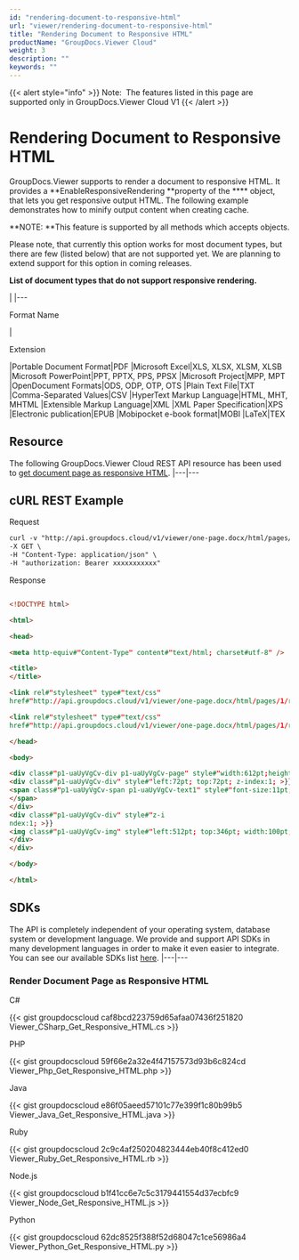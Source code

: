 ```yaml
---
id: "rendering-document-to-responsive-html"
url: "viewer/rendering-document-to-responsive-html"
title: "Rendering Document to Responsive HTML"
productName: "GroupDocs.Viewer Cloud"
weight: 3
description: ""
keywords: ""
---
```


{{< alert style="info" >}}
Note:  The features listed in this page are supported only in GroupDocs.Viewer Cloud V1
{{< /alert >}}






# Rendering Document to Responsive HTML #

GroupDocs.Viewer supports to render a document to responsive HTML. It provides a **EnableResponsiveRendering **property of the **** object, that lets you get responsive output HTML. The following example demonstrates how to minify output content when creating cache.

**NOTE: **This feature is supported by all methods which accepts  objects.

Please note, that currently this option works for most document types, but there are few (listed below) that are not supported yet. We are planning to extend support for this option in coming releases. 

**List of document types that do not support responsive rendering.**

|
|---

Format Name

|

Extension

|Portable Document Format|PDF
|Microsoft Excel|XLS, XLSX, XLSM, XLSB
|Microsoft PowerPoint|PPT, PPTX, PPS, PPSX
|Microsoft Project|MPP, MPT
|OpenDocument Formats|ODS, ODP, OTP, OTS
|Plain Text File|TXT
|Comma-Separated Values|CSV
|HyperText Markup Language|HTML, MHT, MHTML
|Extensible Markup Language|XML
|XML Paper Specification|XPS
|Electronic publication|EPUB
|Mobipocket e-book format|MOBI
|LaTeX|TEX


## Resource ##

The following GroupDocs.Viewer Cloud REST API resource has been used to [get document page as responsive HTML](https://apireference.groupdocs.cloud/viewer/#!/Rendering/HtmlGetPage).
|---|---

## cURL REST Example ##





 Request

```html 
curl -v "http://api.groupdocs.cloud/v1/viewer/one-page.docx/html/pages/1?embedResources#true&#x26;enableResponsiveRendering#true" \
-X GET \
-H "Content-Type: application/json" \
-H "authorization: Bearer xxxxxxxxxxx"

 ```




 Response

```html 

<!DOCTYPE html>

<html>

<head>

<meta http-equiv#"Content-Type" content#"text/html; charset#utf-8" />

<title>
</title>

<link rel#"stylesheet" type#"text/css" 
href#"http://api.groupdocs.cloud/v1/viewer/one-page.docx/html/pages/1/resources/styles.css" media#"all" />

<link rel#"stylesheet" type#"text/css" 
href#"http://api.groupdocs.cloud/v1/viewer/one-page.docx/html/pages/1/resources/styles.css" media#"all" />

</head>

<body>

<div class#"p1-uaUyVgCv-div p1-uaUyVgCv-page" style#"width:612pt;height:792pt; >}}
<div class#"p1-uaUyVgCv-div" style#"left:72pt; top:72pt; z-index:1; >}}
<span class#"p1-uaUyVgCv-span p1-uaUyVgCv-text1" style#"font-size:11pt; left:0pt; top:0pt; >}}This is test
</span>
</div>
<div class#"p1-uaUyVgCv-div" style#"z-i
ndex:1; >}}
<img class#"p1-uaUyVgCv-img" style#"left:512pt; top:346pt; width:100pt; height:100pt;" src#"http://api.groupdocs.cloud/v1/viewer/one-page.docx/html/pages/1/resources/image.png" />
</div>
</div>

</body>

</html>
 ```






## SDKs ##

The API is completely independent of your operating system, database system or development language. We provide and support API SDKs in many development languages in order to make it even easier to integrate. You can see our available SDKs list [here](https://github.com/groupdocs-viewer-cloud).
|---|---

### Render Document Page as Responsive HTML ###





 C#




{{< gist groupdocscloud caf8bcd223759d65afaa07436f251820 Viewer_CSharp_Get_Responsive_HTML.cs >}}







 PHP




{{< gist groupdocscloud 59f66e2a32e4f47157573d93b6c824cd Viewer_Php_Get_Responsive_HTML.php >}}







 Java




{{< gist groupdocscloud e86f05aeed57101c77e399f1c80b99b5 Viewer_Java_Get_Responsive_HTML.java >}}







 Ruby




{{< gist groupdocscloud 2c9c4af250204823444eb40f8c412ed0 Viewer_Ruby_Get_Responsive_HTML.rb >}}







 Node.js




{{< gist groupdocscloud b1f41cc6e7c5c3179441554d37ecbfc9 Viewer_Node_Get_Responsive_HTML.js >}}







 Python




{{< gist groupdocscloud 62dc8525f388f52d68047c1ce56986a4 Viewer_Python_Get_Responsive_HTML.py >}}







